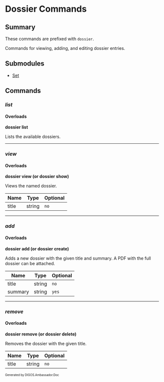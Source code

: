 ﻿Dossier Commands
================
## Summary
These commands are prefixed with `dossier`. 

Commands for viewing, adding, and editing dossier entries.

## Submodules
* [Set](dossier_set.md)

## Commands
### *list*
#### Overloads
**dossier list**

Lists the available dossiers.

---

### *view*
#### Overloads
**dossier view (or dossier show)**

Views the named dossier.

| Name | Type | Optional |
| --- | --- | --- |
| title | string | `no` |

---

### *add*
#### Overloads
**dossier add (or dossier create)**

Adds a new dossier with the given title and summary. A PDF with the full dossier can be attached.

| Name | Type | Optional |
| --- | --- | --- |
| title | string | `no` |
| summary | string | `yes` |

---

### *remove*
#### Overloads
**dossier remove (or dossier delete)**

Removes the dossier with the given title.

| Name | Type | Optional |
| --- | --- | --- |
| title | string | `no` |

<sub><sup>Generated by DIGOS.Ambassador.Doc</sup></sub>